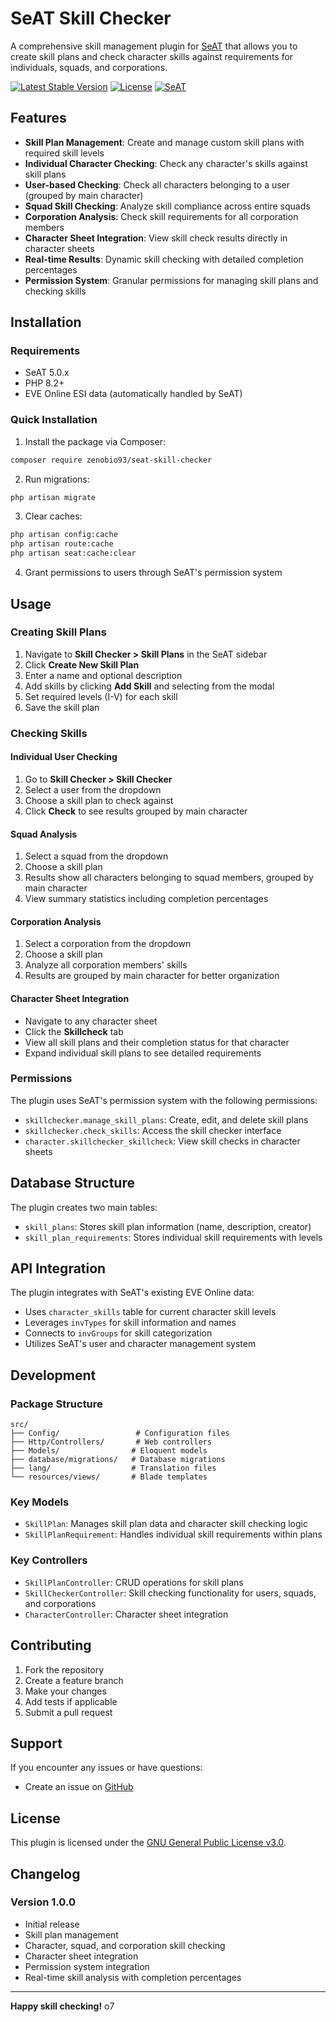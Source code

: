 # SeAT Skill Checker

A comprehensive skill management plugin for [SeAT](https://github.com/eveseat/seat) that allows you to create skill plans and check character skills against requirements for individuals, squads, and corporations.

[![Latest Stable Version](https://img.shields.io/packagist/v/zenobio93/seat-skill-checker?style=for-the-badge)](https://packagist.org/packages/zenobio93/seat-skill-checker)
[![License](https://img.shields.io/badge/license-GPL--3.0-blue.svg?style=for-the-badge)](https://raw.githubusercontent.com/zenobio93/seat-skill-checker/main/LICENSE)
[![SeAT](https://img.shields.io/badge/SeAT-5.0.x-blueviolet?style=for-the-badge)](https://github.com/eveseat/seat)

## Features

- **Skill Plan Management**: Create and manage custom skill plans with required skill levels
- **Individual Character Checking**: Check any character's skills against skill plans
- **User-based Checking**: Check all characters belonging to a user (grouped by main character)
- **Squad Skill Checking**: Analyze skill compliance across entire squads
- **Corporation Analysis**: Check skill requirements for all corporation members
- **Character Sheet Integration**: View skill check results directly in character sheets
- **Real-time Results**: Dynamic skill checking with detailed completion percentages
- **Permission System**: Granular permissions for managing skill plans and checking skills

## Installation

### Requirements

- SeAT 5.0.x
- PHP 8.2+
- EVE Online ESI data (automatically handled by SeAT)

### Quick Installation

1. Install the package via Composer:
```bash
composer require zenobio93/seat-skill-checker
```

2. Run migrations:
```bash
php artisan migrate
```

3. Clear caches:
```bash
php artisan config:cache
php artisan route:cache
php artisan seat:cache:clear
```

4. Grant permissions to users through SeAT's permission system

## Usage

### Creating Skill Plans

1. Navigate to **Skill Checker > Skill Plans** in the SeAT sidebar
2. Click **Create New Skill Plan**
3. Enter a name and optional description
4. Add skills by clicking **Add Skill** and selecting from the modal
5. Set required levels (I-V) for each skill
6. Save the skill plan

### Checking Skills

#### Individual User Checking
1. Go to **Skill Checker > Skill Checker**
2. Select a user from the dropdown
3. Choose a skill plan to check against
4. Click **Check** to see results grouped by main character

#### Squad Analysis
1. Select a squad from the dropdown
2. Choose a skill plan
3. Results show all characters belonging to squad members, grouped by main character
4. View summary statistics including completion percentages

#### Corporation Analysis
1. Select a corporation from the dropdown
2. Choose a skill plan
3. Analyze all corporation members' skills
4. Results are grouped by main character for better organization

#### Character Sheet Integration
- Navigate to any character sheet
- Click the **Skillcheck** tab
- View all skill plans and their completion status for that character
- Expand individual skill plans to see detailed requirements

### Permissions

The plugin uses SeAT's permission system with the following permissions:

- `skillchecker.manage_skill_plans`: Create, edit, and delete skill plans
- `skillchecker.check_skills`: Access the skill checker interface
- `character.skillchecker_skillcheck`: View skill checks in character sheets

## Database Structure

The plugin creates two main tables:

- `skill_plans`: Stores skill plan information (name, description, creator)
- `skill_plan_requirements`: Stores individual skill requirements with levels

## API Integration

The plugin integrates with SeAT's existing EVE Online data:

- Uses `character_skills` table for current character skill levels
- Leverages `invTypes` for skill information and names
- Connects to `invGroups` for skill categorization
- Utilizes SeAT's user and character management system

## Development

### Package Structure
```
src/
├── Config/                 # Configuration files
├── Http/Controllers/       # Web controllers
├── Models/                # Eloquent models
├── database/migrations/   # Database migrations
├── lang/                  # Translation files
└── resources/views/       # Blade templates
```

### Key Models

- `SkillPlan`: Manages skill plan data and character skill checking logic
- `SkillPlanRequirement`: Handles individual skill requirements within plans

### Key Controllers

- `SkillPlanController`: CRUD operations for skill plans
- `SkillCheckerController`: Skill checking functionality for users, squads, and corporations
- `CharacterController`: Character sheet integration

## Contributing

1. Fork the repository
2. Create a feature branch
3. Make your changes
4. Add tests if applicable
5. Submit a pull request

## Support

If you encounter any issues or have questions:

- Create an issue on [GitHub](https://github.com/zenobio93/seat-skill-checker/issues)

## License

This plugin is licensed under the [GNU General Public License v3.0](LICENSE).

## Changelog

### Version 1.0.0
- Initial release
- Skill plan management
- Character, squad, and corporation skill checking
- Character sheet integration
- Permission system integration
- Real-time skill analysis with completion percentages

---

**Happy skill checking!** o7